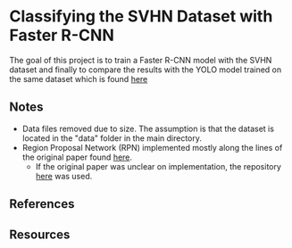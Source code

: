# Classifying the SVHN Dataset with Faster R-CNN
The goal of this project is to train a Faster R-CNN model with the SVHN dataset and finally to compare the results with the YOLO model trained on the same dataset which is found [here](http://localhost)

## Notes
- Data files removed due to size. The assumption is that the dataset is located in the "data" folder in the main directory.
- Region Proposal Network (RPN) implemented mostly along the lines of the original paper found [here](https://papers.nips.cc/paper/5638-faster-r-cnn-towards-real-time-object-detection-with-region-proposal-networks.pdf).
	- If the original paper was unclear on implementation, the repository [here](https://github.com/you359/Keras-FasterRCNN) was used.

## References

## Resources


